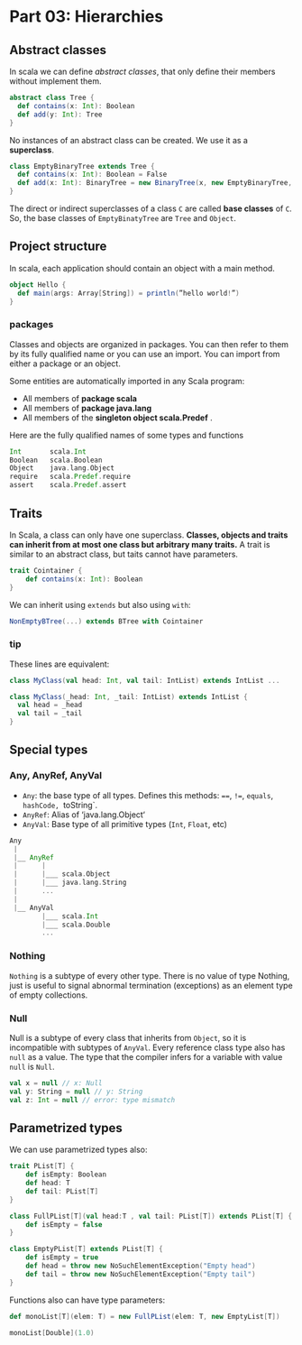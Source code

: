 # Part 03: Hierarchies

## Abstract classes

In scala we can define *abstract classes*, that only define their members without implement them.

```scala
abstract class Tree {
  def contains(x: Int): Boolean
  def add(y: Int): Tree
}
```

No instances of an abstract class can be created. We use it as a **superclass**.

```scala
class EmptyBinaryTree extends Tree {
  def contains(x: Int): Boolean = False
  def add(x: Int): BinaryTree = new BinaryTree(x, new EmptyBinaryTree, new EmptyBinaryTree)
}
```

The direct or indirect superclasses of a class `C` are called __base classes__
of `C`. So, the base classes of `EmptyBinatyTree` are `Tree` and `Object`.

## Project structure

In scala, each application should contain an object with a main method.

```scala
object Hello {
  def main(args: Array[String]) = println(”hello world!”)
}
```

### packages

Classes and objects are organized in packages. You can then refer to them by its fully qualified name or you can use an import. You can import from either a package or an object.

Some entities are automatically imported in any Scala program:
* All members of __package scala__
* All members of __package java.lang__
* All members of the __singleton object scala.Predef__ .

Here are the fully qualified names of some types and functions

```scala
Int       scala.Int
Boolean   scala.Boolean
Object    java.lang.Object
require   scala.Predef.require
assert    scala.Predef.assert
```

## Traits

In Scala, a class can only have one superclass. __Classes, objects and traits can inherit from at most one class but arbitrary many traits.__ A trait is similar to an abstract class, but taits cannot have parameters.

```scala
trait Cointainer {
    def contains(x: Int): Boolean
}
```

We can inherit using `extends` but also using `with`:

```scala
NonEmptyBTree(...) extends BTree with Cointainer
```

### tip

These lines are equivalent:

```scala
class MyClass(val head: Int, val tail: IntList) extends IntList ...

class MyClass(_head: Int, _tail: IntList) extends IntList {
  val head = _head
  val tail = _tail
}
```

## Special types

### Any, AnyRef, AnyVal

* `Any`: the base type of all types. Defines this methods: `==`, `!=`, `equals`, `hashCode, `toString`.
* `AnyRef`: Alias of ‘java.lang.Object‘
* `AnyVal`: Base type of all primitive types (`Int`, `Float`, etc)

```scala
Any
 |
 |__ AnyRef
 |      |
 |      |___ scala.Object
 |      |___ java.lang.String
 |      ...
 |
 |__ AnyVal
        |___ scala.Int
        |___ scala.Double
        ...
```

### Nothing

`Nothing` is a subtype of every other type. There is no value of type Nothing, just is useful to signal abnormal termination (exceptions) as an element type of empty collections.

### Null

Null is a subtype of every class that inherits from `Object`, so it is incompatible with subtypes of `AnyVal`. Every reference class type also has `null` as a value. The type that the compiler infers for a variable with value `null` is `Null`.

```scala
val x = null // x: Null
val y: String = null // y: String
val z: Int = null // error: type mismatch
```

## Parametrized types

We can use parametrized types also:

```scala
trait PList[T] {
    def isEmpty: Boolean
    def head: T
    def tail: PList[T]
}

class FullPList[T](val head:T , val tail: PList[T]) extends PList[T] {
    def isEmpty = false
}

class EmptyPList[T] extends PList[T] {
    def isEmpty = true
    def head = throw new NoSuchElementException("Empty head")
    def tail = throw new NoSuchElementException("Empty tail")
}
```

Functions also can have type parameters:

```scala
def monoList[T](elem: T) = new FullPList(elem: T, new EmptyList[T])

monoList[Double](1.0)
```